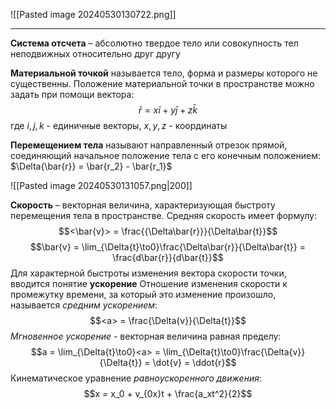 ![[Pasted image 20240530130722.png]]

---
**Система отсчета** – абсолютно твердое тело или совокупность тел неподвижных относительно друг другу

**Материальной точкой** называется тело, форма и размеры которого не существенны. Положение материальной точки в пространстве можно задать при помощи вектора: 
$$\bar{r} = x\bar{i} + y\bar{j} + z\bar{k}$$где $i, j, k$ - единичные векторы, $x, y, z$ - координаты
 
**Перемещением тела** называют направленный отрезок прямой, соединяющий начальное положение тела с его конечным положением: $\Delta{\bar{r}} = \bar{r_2} - \bar{r_1}$

![[Pasted image 20240530131057.png|200]]

**Скорость** – векторная величина, характеризующая быстроту перемещения тела в пространстве. Средняя скорость имеет формулу: $$<\bar{v}> = \frac{{\Delta\bar{r}}}{\Delta\bar{t}}$$$$\bar{v} = \lim_{\Delta{t}\to0}\frac{\Delta\bar{r}}{\Delta\bar{t}} = \frac{d\bar{r}}{d\bar{t}}$$
Для характерной быстроты изменения вектора скорости точки, вводится понятие **ускорение**
Отношение изменения скорости к промежутку времени, за который это изменение произошло, называется *средним ускорением*: $$<a> = \frac{\Delta{v}}{\Delta{t}}$$*Мгновенное ускорение* - векторная величина равная пределу:  $$a = \lim_{\Delta{t}\to0}<a> = \lim_{\Delta{t}\to0}\frac{\Delta{v}}{\Delta{t}} = \dot{v} = \ddot{r}$$
Кинематическое уравнение *равноускоренного движения*: $$x = x_0 + v_{0x}t + \frac{a_xt^2}{2}$$ 
